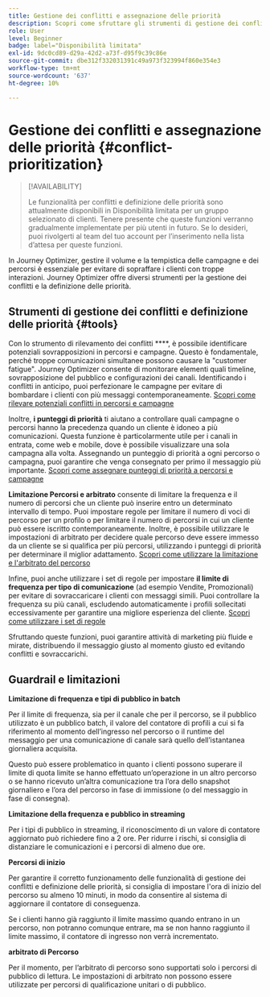 ```yaml
---
title: Gestione dei conflitti e assegnazione delle priorità
description: Scopri come sfruttare gli strumenti di gestione dei conflitti e definizione delle priorità di Journey Optimizer.
role: User
level: Beginner
badge: label="Disponibilità limitata"
exl-id: 9dc0cd89-d29a-42d2-a73f-d95f9c39c86e
source-git-commit: dbe312f332031391c49a973f323994f860e354e3
workflow-type: tm+mt
source-wordcount: '637'
ht-degree: 10%

---
```


# Gestione dei conflitti e assegnazione delle priorità {#conflict-prioritization}

>[!AVAILABILITY]
>
>Le funzionalità per conflitti e definizione delle priorità sono attualmente disponibili in Disponibilità limitata per un gruppo selezionato di clienti. Tenere presente che queste funzioni verranno gradualmente implementate per più utenti in futuro. Se lo desideri, puoi rivolgerti al team del tuo account per l’inserimento nella lista d’attesa per queste funzioni.

In Journey Optimizer, gestire il volume e la tempistica delle campagne e dei percorsi è essenziale per evitare di sopraffare i clienti con troppe interazioni. Journey Optimizer offre diversi strumenti per la gestione dei conflitti e la definizione delle priorità.

## Strumenti di gestione dei conflitti e definizione delle priorità {#tools}

Con lo strumento di rilevamento dei conflitti ****, è possibile identificare potenziali sovrapposizioni in percorsi e campagne. Questo è fondamentale, perché troppe comunicazioni simultanee possono causare la &quot;customer fatigue&quot;. Journey Optimizer consente di monitorare elementi quali timeline, sovrapposizione del pubblico e configurazioni dei canali. Identificando i conflitti in anticipo, puoi perfezionare le campagne per evitare di bombardare i clienti con più messaggi contemporaneamente. [Scopri come rilevare potenziali conflitti in percorsi e campagne](conflicts.md)

Inoltre, **i punteggi di priorità** ti aiutano a controllare quali campagne o percorsi hanno la precedenza quando un cliente è idoneo a più comunicazioni. Questa funzione è particolarmente utile per i canali in entrata, come web e mobile, dove è possibile visualizzare una sola campagna alla volta. Assegnando un punteggio di priorità a ogni percorso o campagna, puoi garantire che venga consegnato per primo il messaggio più importante. [Scopri come assegnare punteggi di priorità a percorsi e campagne](priority-scores.md)

**Limitazione Percorsi e arbitrato** consente di limitare la frequenza e il numero di percorsi che un cliente può inserire entro un determinato intervallo di tempo. Puoi impostare regole per limitare il numero di voci di percorso per un profilo o per limitare il numero di percorsi in cui un cliente può essere iscritto contemporaneamente. Inoltre, è possibile utilizzare le impostazioni di arbitrato per decidere quale percorso deve essere immesso da un cliente se si qualifica per più percorsi, utilizzando i punteggi di priorità per determinare il miglior adattamento. [Scopri come utilizzare la limitazione e l&#39;arbitrato del percorso](journey-capping.md)

Infine, puoi anche utilizzare i set di regole per impostare **il limite di frequenza per tipo di comunicazione** (ad esempio Vendite, Promozionali) per evitare di sovraccaricare i clienti con messaggi simili. Puoi controllare la frequenza su più canali, escludendo automaticamente i profili sollecitati eccessivamente per garantire una migliore esperienza del cliente. [Scopri come utilizzare i set di regole](../configuration/rule-sets.md)</li></ul>

Sfruttando queste funzioni, puoi garantire attività di marketing più fluide e mirate, distribuendo il messaggio giusto al momento giusto ed evitando conflitti e sovraccarichi.

## Guardrail e limitazioni

**Limitazione di frequenza e tipi di pubblico in batch**

Per il limite di frequenza, sia per il canale che per il percorso, se il pubblico utilizzato è un pubblico batch, il valore del contatore di profili a cui si fa riferimento al momento dell’ingresso nel percorso o il runtime del messaggio per una comunicazione di canale sarà quello dell’istantanea giornaliera acquisita.

Questo può essere problematico in quanto i clienti possono superare il limite di quota limite se hanno effettuato un’operazione in un altro percorso o se hanno ricevuto un’altra comunicazione tra l’ora dello snapshot giornaliero e l’ora del percorso in fase di immissione (o del messaggio in fase di consegna).

**Limitazione della frequenza e pubblico in streaming**

Per i tipi di pubblico in streaming, il riconoscimento di un valore di contatore aggiornato può richiedere fino a 2 ore. Per ridurre i rischi, si consiglia di distanziare le comunicazioni e i percorsi di almeno due ore.

**Percorsi di inizio**

Per garantire il corretto funzionamento delle funzionalità di gestione dei conflitti e definizione delle priorità, si consiglia di impostare l&#39;ora di inizio del percorso su almeno 10 minuti, in modo da consentire al sistema di aggiornare il contatore di conseguenza.

Se i clienti hanno già raggiunto il limite massimo quando entrano in un percorso, non potranno comunque entrare, ma se non hanno raggiunto il limite massimo, il contatore di ingresso non verrà incrementato.

**arbitrato di Percorso**

Per il momento, per l’arbitrato di percorso sono supportati solo i percorsi di pubblico di lettura. Le impostazioni di arbitrato non possono essere utilizzate per percorsi di qualificazione unitari o di pubblico.
